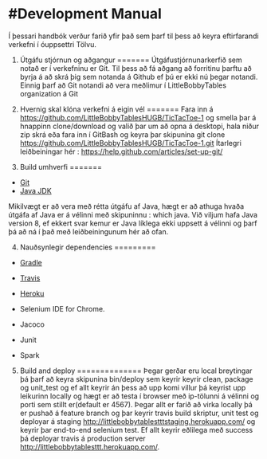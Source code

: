 #Development Manual
==================

Í þessari handbók verður farið yfir það sem þarf til þess að keyra eftirfarandi verkefni í óuppsettri Tölvu.

1. Útgáfu stjórnun og aðgangur
=======
Útgáfustjórnunarkerfið sem notað er í verkefninu er Git.
Til þess að fá aðgang að forritinu þarftu að byrja á að skrá þig sem notanda á Github ef þú er ekki nú þegar notandi. Einnig þarf að Git notandi að vera meðlimur í LittleBobbyTables organization á Git

2. Hvernig skal klóna verkefni á eigin vél
=======
Fara inn á https://github.com/LittleBobbyTablesHUGB/TicTacToe-1 og smella þar á hnappinn clone/download og valið þar um að opna á desktopi, hala niður zip skrá eða fara inn í GitBash og keyra þar skipunina git clone https://github.com/LittleBobbyTablesHUGB/TicTacToe-1.git
Ítarlegri leiðbeiningar hér : https://help.github.com/articles/set-up-git/

3. Build umhverfi
=======

 * [Git](https://help.github.com/articles/set-up-git/)
 * [Java JDK](http://www.oracle.com/technetwork/java/javase/downloads/jdk8-downloads-2133151.html)
 
Mikilvægt er að vera með rétta útgáfu af Java, hægt er að athuga hvaða útgáfa af Java er á vélinni með skipuninnu : which java. Við viljum hafa Java version 8, ef ekkert svar kemur er Java líklega ekki uppsett á vélinni og þarf þá að ná í það með leiðbeiningunum hér að ofan.

4. Nauðsynlegir dependencies
=========
 * [Gradle](https://gradle.org/)
 
 * [Travis](https://travis-ci.org/)

 * [Heroku](https://Heroku.com)

 * Selenium IDE for Chrome. 

 * Jacoco

 * Junit

 * Spark

5. Build and deploy
==============
Þegar gerðar eru local breytingar þá þarf að keyra skipunina bin/deploy sem keyrir keyrir clean, package og unit_test og ef allt keyrir án þess að upp komi villur þá keyrist upp leikurinn locally og hægt er að testa í browser með ip-tölunni á vélinni og porti sem stillt er(default er 4567). Þegar allt er farið að virka locally þá er pushað á feature branch og þar keyrir travis build skriptur, unit test og deployar á staging http://littlebobbytablestttstaging.herokuapp.com/ og keyrir þar end-to-end selenium test. Ef allt keyrir eðlilega með success þá deployar travis á production server http://littlebobbytablesttt.herokuapp.com/.

